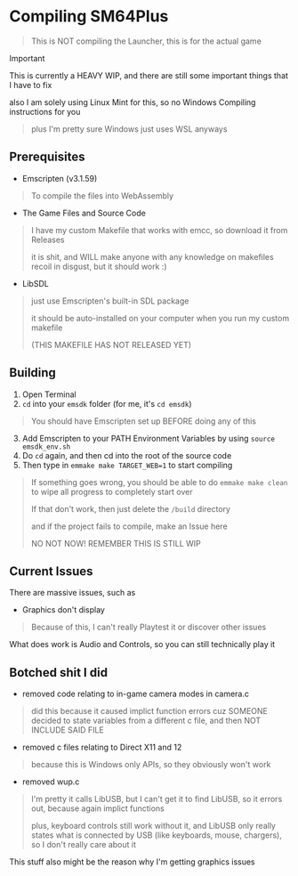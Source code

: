 # Compiling SM64Plus

> This is NOT compiling the Launcher, this is for the actual game

> [!IMPORTANT]
> This is currently a HEAVY WIP, and there are still some important things that I have to fix
>
> also I am solely using Linux Mint for this, so no Windows Compiling instructions for you

> plus I'm pretty sure Windows just uses WSL anyways

## Prerequisites

- Emscripten (v3.1.59)
> To compile the files into WebAssembly
- The Game Files and Source Code
> I have my custom Makefile that works with emcc, so download it from Releases
> 
> it is shit, and WILL make anyone with any knowledge on makefiles recoil in disgust, but it should work :)
- LibSDL
> just use Emscripten's built-in SDL package
>
> it should be auto-installed on your computer when you run my custom makefile
>
> (THIS MAKEFILE HAS NOT RELEASED YET)

## Building

1. Open Terminal
2. ```cd``` into your ```emsdk``` folder (for me, it's ```cd emsdk```)
> You should have Emscripten set up BEFORE doing any of this
3. Add Emscripten to your PATH Environment Variables by using ```source emsdk_env.sh```
4. Do ```cd``` again, and then cd into the root of the source code
5. Then type in ```emmake make TARGET_WEB=1``` to start compiling
> If something goes wrong, you should be able to do ```emmake make clean``` to wipe all progress to completely start over
>
> If that don't work, then just delete the ```/build``` directory
>
> and if the project fails to compile, make an Issue here
>
> NO NOT NOW! REMEMBER THIS IS STILL WIP

## Current Issues
There are massive issues, such as

- Graphics don't display
> Because of this, I can't really Playtest it or discover other issues

What does work is Audio and Controls, so you can still technically play it

## Botched shit I did
- removed code relating to in-game camera modes in camera.c
> did this because it caused implict function errors cuz SOMEONE decided to state variables from a different c file, and then NOT INCLUDE SAID FILE
- removed c files relating to Direct X11 and 12
> because this is Windows only APIs, so they obviously won't work
- removed wup.c
> I'm pretty it calls LibUSB, but I can't get it to find LibUSB, so it errors out, because again implict functions
>
> plus, keyboard controls still work without it, and LibUSB only really states what is connected by USB (like keyboards, mouse, chargers), so I don't really care about it

This stuff also might be the reason why I'm getting graphics issues
